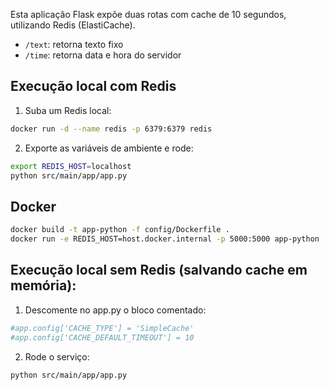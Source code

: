 Esta aplicação Flask expõe duas rotas com cache de 10 segundos, utilizando Redis (ElastiCache).

- `/text`: retorna texto fixo
- `/time`: retorna data e hora do servidor

## Execução local com Redis

1. Suba um Redis local:

```bash
docker run -d --name redis -p 6379:6379 redis
```

2. Exporte as variáveis de ambiente e rode:

```bash
export REDIS_HOST=localhost
python src/main/app/app.py
```

## Docker

```bash
docker build -t app-python -f config/Dockerfile .
docker run -e REDIS_HOST=host.docker.internal -p 5000:5000 app-python
```

## Execução local sem Redis (salvando cache em memória):
1. Descomente no app.py o bloco comentado:

```bash
#app.config['CACHE_TYPE'] = 'SimpleCache'
#app.config['CACHE_DEFAULT_TIMEOUT'] = 10
```
2. Rode o serviço:
```bash
python src/main/app/app.py
```